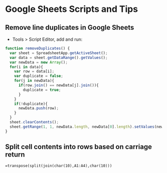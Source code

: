 # Google Sheets Scripts and Tips

## Remove line duplicates in Google Sheets
- Tools > Script Editor, add and run:
```js
function removeDuplicates() {
  var sheet = SpreadsheetApp.getActiveSheet();
  var data = sheet.getDataRange().getValues();
  var newData = new Array();
  for(i in data){
    var row = data[i];
    var duplicate = false;
    for(j in newData){
      if(row.join() == newData[j].join()){
        duplicate = true;
      }
    }
    if(!duplicate){
      newData.push(row);
    }
  }
  sheet.clearContents();
  sheet.getRange(1, 1, newData.length, newData[0].length).setValues(newData);
}
```

## Split cell contents into rows based on carriage return
```
=transpose(split(join(char(10),A1:A4),char(10)))
```
